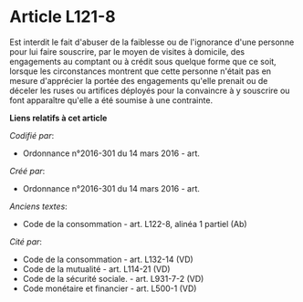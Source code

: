 # Article L121-8

Est interdit le fait d'abuser de la faiblesse ou de l'ignorance d'une personne pour lui faire souscrire, par le moyen de
visites à domicile, des engagements au comptant ou à crédit sous quelque forme que ce soit, lorsque les circonstances
montrent que cette personne n'était pas en mesure d'apprécier la portée des engagements qu'elle prenait ou de déceler les
ruses ou artifices déployés pour la convaincre à y souscrire ou font apparaître qu'elle a été soumise à une contrainte.

**Liens relatifs à cet article**

_Codifié par_:

  - Ordonnance n°2016-301 du 14 mars 2016 - art.

_Créé par_:

  - Ordonnance n°2016-301 du 14 mars 2016 - art.

_Anciens textes_:

  - Code de la consommation - art. L122-8, alinéa 1 partiel (Ab)

_Cité par_:

  - Code de la consommation - art. L132-14 (VD)
  - Code de la mutualité - art. L114-21 (VD)
  - Code de la sécurité sociale. - art. L931-7-2 (VD)
  - Code monétaire et financier - art. L500-1 (VD)
